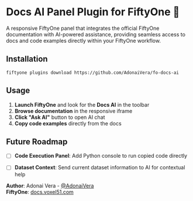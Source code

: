 # Docs AI Panel Plugin for FiftyOne 🤖

A responsive FiftyOne panel that integrates the official FiftyOne documentation with AI-powered assistance, providing seamless access to docs and code examples directly within your FiftyOne workflow.

## Installation

```shell
fiftyone plugins download https://github.com/AdonaiVera/fo-docs-ai
```

## Usage

1. **Launch FiftyOne** and look for the **Docs AI** in the toolbar
2. **Browse documentation** in the responsive iframe
3. **Click "Ask AI"** button to open AI chat
4. **Copy code examples** directly from the docs

## Future Roadmap

- [ ] **Code Execution Panel**: Add Python console to run copied code directly
- [ ] **Dataset Context**: Send current dataset information to AI for contextual help


**Author**: Adonai Vera - [@AdonaiVera](https://github.com/AdonaiVera)  
**FiftyOne**: [docs.voxel51.com](https://docs.voxel51.com)